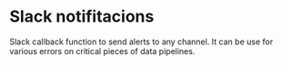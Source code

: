 # Slack notifitacions
Slack callback function to send alerts to any channel. It can be use for various errors on critical pieces of data pipelines. 